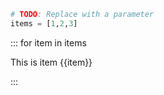 ```python exec
# TODO: Replace with a parameter
items = [1,2,3]
```

::: for item in items

This is item {{item}}

:::
